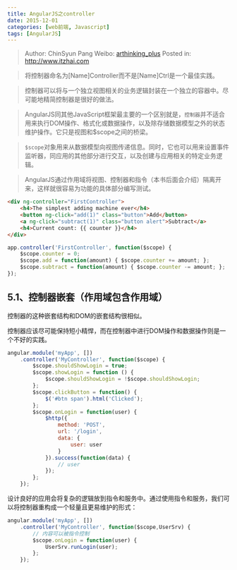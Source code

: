 ```yaml
---
title: AngularJS之controller
date: 2015-12-01
categories: [web前端, Javascript]
tags: [AngularJS]
---
```


> Author: ChinSyun Pang
> Weibo: [arthinking_plus](http://weibo.com/arthinkingplus)
> Posted in: http://www.itzhai.com

> 将控制器命名为[Name]Controller而不是[Name]Ctrl是一个最佳实践。

> 控制器可以将与一个独立视图相关的业务逻辑封装在一个独立的容器中。尽可能地精简控制器是很好的做法。

> AngularJS同其他JavaScript框架最主要的一个区别就是，`控制器`并不适合用来执行DOM操作、格式化或数据操作，以及除存储数据模型之外的状态维护操作。它只是视图和$scope之间的桥梁。

> `$scope`对象用来从数据模型向视图传递信息。同时，它也可以用来设置事件监听器，同应用的其他部分进行交互，以及创建与应用相关的特定业务逻辑。

> AngularJS通过作用域将视图、控制器和指令（本书后面会介绍）隔离开来，这样就很容易为功能的具体部分编写测试。

```html
<div ng-controller="FirstController">
	<h4>The simplest adding machine ever</h4>
	<button ng-click="add(1)" class="button">Add</button>
	<a ng-click="subtract(1)" class="button alert">Subtract</a>
	<h4>Current count: {{ counter }}</h4>
</div>
```

```javascript
app.controller('FirstController', function($scope) {
	$scope.counter = 0;
	$scope.add = function(amount) { $scope.counter += amount; };
	$scope.subtract = function(amount) { $scope.counter -= amount; };
});
```

## 5.1、控制器嵌套（作用域包含作用域）

控制器的这种嵌套结构和DOM的嵌套结构很相似。

控制器应该尽可能保持短小精悍，而在控制器中进行DOM操作和数据操作则是一个不好的实践。
```javascript
angular.module('myApp', [])
	.controller('MyController', function($scope) {
		$scope.shouldShowLogin = true;
		$scope.showLogin = function () {
			$scope.shouldShowLogin = !$scope.shouldShowLogin;
		};
		$scope.clickButton = function() {
			$('#btn span').html('Clicked');
		};
		$scope.onLogin = function(user) {
			$http({
				method: 'POST',
				url: '/login',
				data: {
					user: user
				}
			}).success(function(data) {
				// user
			});
		};
	});
```

设计良好的应用会将复杂的逻辑放到指令和服务中。通过使用指令和服务，我们可以将控制器重构成一个轻量且更易维护的形式：

```javascript
angular.module('myApp', [])
	.controller('MyController', function($scope,UserSrv) {
		// 内容可以被指令控制
		$scope.onLogin = function(user) {
			UserSrv.runLogin(user);
		};
	});
```




